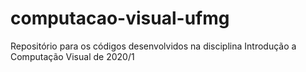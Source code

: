 # computacao-visual-ufmg
Repositório para os códigos desenvolvidos na disciplina Introdução a Computação Visual de 2020/1
